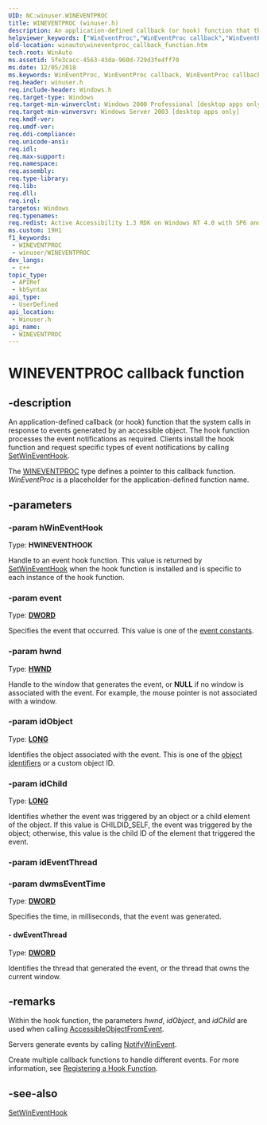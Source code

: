 ```yaml
---
UID: NC:winuser.WINEVENTPROC
title: WINEVENTPROC (winuser.h)
description: An application-defined callback (or hook) function that the system calls in response to events generated by an accessible object.
helpviewer_keywords: ["WinEventProc","WinEventProc callback","WinEventProc callback function [Windows Accessibility]","msaa.wineventproc_callback_function","winauto.wineventproc_callback_function","winuser/WinEventProc"]
old-location: winauto\wineventproc_callback_function.htm
tech.root: WinAuto
ms.assetid: 5fe3cacc-4563-43da-960d-729d3fe4ff70
ms.date: 12/05/2018
ms.keywords: WinEventProc, WinEventProc callback, WinEventProc callback function [Windows Accessibility], msaa.wineventproc_callback_function, winauto.wineventproc_callback_function, winuser/WinEventProc
req.header: winuser.h
req.include-header: Windows.h
req.target-type: Windows
req.target-min-winverclnt: Windows 2000 Professional [desktop apps only]
req.target-min-winversvr: Windows Server 2003 [desktop apps only]
req.kmdf-ver: 
req.umdf-ver: 
req.ddi-compliance: 
req.unicode-ansi: 
req.idl: 
req.max-support: 
req.namespace: 
req.assembly: 
req.type-library: 
req.lib: 
req.dll: 
req.irql: 
targetos: Windows
req.typenames: 
req.redist: Active Accessibility 1.3 RDK on Windows NT 4.0 with SP6 and later and Windows 95
ms.custom: 19H1
f1_keywords:
 - WINEVENTPROC
 - winuser/WINEVENTPROC
dev_langs:
 - c++
topic_type:
 - APIRef
 - kbSyntax
api_type:
 - UserDefined
api_location:
 - Winuser.h
api_name:
 - WINEVENTPROC
---
```


# WINEVENTPROC callback function


## -description

An application-defined callback (or hook) function that the system calls in response to events generated by an accessible object. The hook function processes the event notifications as required. Clients install the hook function and request specific types of event notifications by calling <a href="/windows/desktop/api/winuser/nf-winuser-setwineventhook">SetWinEventHook</a>.

The <a href="/previous-versions/windows/desktop/legacy/dd373882(v=vs.85)">WINEVENTPROC</a> type defines a pointer to this callback function. <i>WinEventProc</i> is a placeholder for the application-defined function name.

## -parameters

### -param hWinEventHook

Type: <b>HWINEVENTHOOK</b>

Handle to an event hook function. This value is returned by <a href="/windows/desktop/api/winuser/nf-winuser-setwineventhook">SetWinEventHook</a> when the hook function is installed and is specific to each instance of the hook function.

### -param event

Type: <b><a href="/windows/desktop/WinProg/windows-data-types">DWORD</a></b>

Specifies the event that occurred. This value is one of the <a href="/windows/desktop/WinAuto/event-constants">event constants</a>.

### -param hwnd

Type: <b><a href="/windows/desktop/WinProg/windows-data-types">HWND</a></b>

Handle to the window that generates the event, or <b>NULL</b> if no window is associated with the event. For example, the mouse pointer is not associated with a window.

### -param idObject

Type: <b><a href="/windows/desktop/WinProg/windows-data-types">LONG</a></b>

Identifies the object associated with the event. This is one of the <a href="/windows/desktop/WinAuto/object-identifiers">object identifiers</a> or a custom object ID.

### -param idChild

Type: <b><a href="/windows/desktop/WinProg/windows-data-types">LONG</a></b>

Identifies whether the event was triggered by an object or a child element of the object. If this value is CHILDID_SELF, the event was triggered by the object; otherwise, this value is the child ID of the element that triggered the event.

### -param idEventThread

### -param dwmsEventTime

Type: <b><a href="/windows/desktop/WinProg/windows-data-types">DWORD</a></b>

Specifies the time, in milliseconds, that the event was generated.


#### - dwEventThread

Type: <b><a href="/windows/desktop/WinProg/windows-data-types">DWORD</a></b>

Identifies the thread that generated the event, or the thread that owns the current window.

## -remarks

Within the hook function, the parameters <i>hwnd</i>, <i>idObject</i>, and <i>idChild</i> are used when calling <a href="/windows/desktop/api/oleacc/nf-oleacc-accessibleobjectfromevent">AccessibleObjectFromEvent</a>.

Servers generate events by calling <a href="/windows/desktop/api/winuser/nf-winuser-notifywinevent">NotifyWinEvent</a>.

Create multiple callback functions to handle different events. For more information, see <a href="/windows/desktop/WinAuto/registering-a-hook-function">Registering a Hook Function</a>.

## -see-also

<a href="/windows/desktop/api/winuser/nf-winuser-setwineventhook">SetWinEventHook</a>

